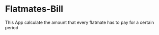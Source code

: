 # Flatmates-Bill
This App calculate the amount that every flatmate has to pay for a certain period 
